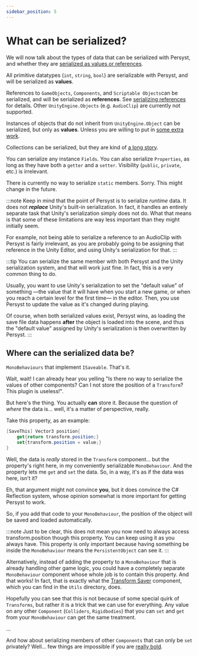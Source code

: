 ```yaml
---
sidebar_position: 5
---
```


# What can be serialized?

We will now talk about the types of data that can be serialized with Persyst, and whether they are [serialized as values or references](Fundamentals_of_serialization).

All primitive datatypes (`int`, `string`, `bool`) are serializable with Persyst, and will be serialized as **values**.

References to `GameObjects`, `Components`, and `Scriptable Objects`can be serialized, and will be serialized as **references**. See [serializing references](serializing_references) for details. 
Other `UnityEngine.Objects` (e.g. `AudioClip`) are currently not supported. 

Instances of objects that do not inherit from `UnityEngine.Object` can be serialized, but only as **values**. Unless you are willing to put in [some extra work](/Know_more/Referencing_everything).

Collections can be serialized, but they are kind of [a long story](/Know_more/Collections).

You can serialize any instance `Fields`. You can also serialize `Properties`, as long as they have both a `getter` and a `setter`. Visibility (`public`, `private`, etc.) is irrelevant. 

There is currently no way to serialize `static` members. Sorry. This might change in the future.

:::note
Keep in mind that the point of Persyst is to serialize *runtime* data. It does not ***replace*** Unity's built-in serialization. In fact, it handles an entirely separate task that Unity's serialization simply does not do. What that means is that some of these limitations are way less important than they might initially seem. 

For example, not being able to serialize a reference to an AudioClip with Persyst is fairly irrelevant, as you are probably going to be assigning that reference in the Unity Editor, and using Unity's serialization for that.
:::

:::tip
You can serialize the same member with both Persyst and the Unity serialization system, and that will work just fine. In fact, this is a very common thing to do. 

Usually, you want to use Unity's serialization to set the "default value" of something &mdash;the value that it will have when you start a new game, or when you reach a certain level for the first time&mdash; in the editor. Then, you use Persyst to update the value as it's changed during playing.


Of course, when both serialized values exist, Persyst wins, as loading the save file data happens **after** the object is loaded into the scene, and thus the "default value" assigned by Unity's serialization is then overwritten by Persyst.
:::

## Where can the serialized data be?

`MonoBehaviours` that implement `ISaveable`. That's it.

Wait, wait! I can already hear you yelling "Is there no way to serialize the values of other components? Can I not store the position of a `Transform`? This plugin is useless!".

But here's the thing. You actually **can** store it. Because the question of *where* the data is... well, it's a matter of perspective, really.

Take this property, as an example:

```cs
[SaveThis] Vector3 position{
    get{return transform.position;}
    set{transform.position = value;}
}
```
Well, the data is *really* stored in the `Transform` component... but the property's right here, in my conveniently serializable `MonoBehaviour`. And the property lets me `get` and `set` the data. So, in a way, it's as if the data was here, isn't it?

Eh, that argument might not convince **you**, but it does convince the C# Reflection system, whose opinion somewhat is more important for getting Persyst to work. 

So, if you add that code to your `MonoBehaviour`, the position of the object will be saved and loaded automatically.

:::note
Just to be clear, this does not mean you now need to always access transform.position though this property. You can keep using it as you always have. This property is only important because having something be inside the `MonoBehaviour` means the `PersistentObject` can see it.
:::

Alternatively, instead of adding the property to a `MonoBehaviour` that is already handling other game logic, you could have a completely separate `MonoBehaviour` component whose whole job is to contain this property. And that works! In fact, that is exactly what the [Transform Saver](/) component, which you can find in the `Utils` directory, does.

Hopefully you can see that this is not because of some special quirk of `Transforms`, but rather it is a trick that we can use for everything. Any value on any other `Component` (`Colliders`, `Rigidbodies`) that you can `set` and `get` from your `MonoBehaviour` can get the same treatment.


...


And how about serializing members of other `Components` that can only be `set` privately? Well... few things are impossible if you are [really bold](/Know_more/using_reflection).